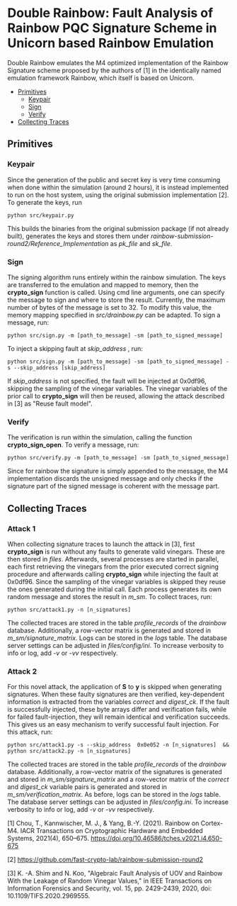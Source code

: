 # Double Rainbow: Fault Analysis of Rainbow PQC Signature Scheme in Unicorn based Rainbow Emulation

Double Rainbow emulates the M4 optimized implementation of the Rainbow Signature scheme proposed by the authors of [1] in the identically named emulation framework Rainbow, which itself is based on Unicorn. 

- [Primitives](#primitives)
  * [Keypair](#keypair)
  * [Sign](#sign)
  * [Verify](#verify)
- [Collecting Traces](#Collecting-Traces)

## Primitives
### Keypair
Since the generation of the public and secret key is very time consuming when done within the simulation (around 2 hours), it is instead implemented to run on the host system, using the original submission implementation [2].
To generate the keys, run
```shell script
python src/keypair.py
```
This builds the binaries from the original submission package (if not already built), generates the keys and stores them under *rainbow-submission-round2/Reference_Implementation* as *pk_file* and *sk_file*.

### Sign
The signing algorithm runs entirely within the rainbow simulation. The keys are transferred to the emulation and mapped to memory, then the **crypto_sign** function is called. Using cmd line arguments, one can specify the message to sign and where to store the result. Currently, the maximum number of bytes of the message is set to 32. To modify this value, the memory mapping specified in *src/drainbow.py* can be adapted.
To sign a message, run:
```shell script
python src/sign.py -m [path_to_message] -sm [path_to_signed_message]
```
To inject a skipping fault at *skip_address* , run:
```shell script
python src/sign.py -m [path_to_message] -sm [path_to_signed_message] -s --skip_address [skip_address]
```
If *skip_address* is not specified, the fault will be injected at 0x0df96, skipping the sampling of the vinegar variables. The vinegar variables of the prior call to **crypto_sign** will then be reused, allowing the attack described in [3] as "Reuse fault model".

### Verify
The verification is run within the simulation, calling the function **crypto_sign_open**. To verify a message, run:
```shell script
python src/verify.py -m [path_to_message] -sm [path_to_signed_message]
```
Since for rainbow the signature is simply appended to the message, the M4 implementation discards the unsigned message and only checks if the signature part of the signed message is coherent with the message part.

## Collecting Traces
### Attack 1
When collecting signature traces to launch the attack in [3], first **crypto_sign** is run without any faults to generate valid vinegars. These are then stored in *files*. Afterwards, several processes are started in parallel, each first retrieving the vinegars from the prior executed correct signing procedure and afterwards calling **crypto_sign** while injecting the fault at 0x0df96. Since the sampling of the vinegar variables is skipped they reuse the ones generated during the initial call. Each process generates its own random message and stores the result in *m_sm*. 
To collect traces, run:
```shell script
python src/attack1.py -n [n_signatures]
```
The collected traces are stored in the table *profile_records* of the *drainbow* database. Additionally, a row-vector matrix is generated and stored in *m_sm/signature_matrix*. Logs can be stored in the *logs* table. The database server settings can be adjusted in *files/config/ini*. To increase verbosity to info or log, add *-v* or *-vv* respectively.

### Attack 2
For this novel attack, the application of **S** to **y** is skipped when generating signatures. When these faulty signatures are then verified, key-dependent information is extracted from the variables *correct* and *digest_ck*. If the fault is successfully injected, these byte arrays differ and verification fails, while for failed fault-injection, they will remain identical and verification succeeds. This gives us an easy mechanism to verify successful fault injection.
For this attack, run:
```shell script
python src/attack1.py -s --skip_address  0x0e052 -n [n_signatures]  &&
python src/attack2.py -n [n_signatures]
```
The collected traces are stored in the table *profile_records* of the *drainbow* database. Additionally, a row-vector matrix of the signatures is generated and stored in *m_sm/signature_matrix* and a row-vector matrix of the *correct* and *digest_ck* variable pairs is generated and stored in *m_sm/verification_matrix*. As before, logs can be stored in the *logs* table. The database server settings can be adjusted in *files/config.ini*. To increase verbosity to info or log, add *-v* or *-vv* respectively.

[1] Chou, T., Kannwischer, M. J., & Yang, B.-Y. (2021). Rainbow on Cortex-M4. IACR Transactions on Cryptographic Hardware and Embedded Systems, 2021(4), 650–675. https://doi.org/10.46586/tches.v2021.i4.650-675

[2] https://github.com/fast-crypto-lab/rainbow-submission-round2

[3] K. -A. Shim and N. Koo, "Algebraic Fault Analysis of UOV and Rainbow With the Leakage of Random Vinegar Values," in IEEE Transactions on Information Forensics and Security, vol. 15, pp. 2429-2439, 2020, doi: 10.1109/TIFS.2020.2969555.
